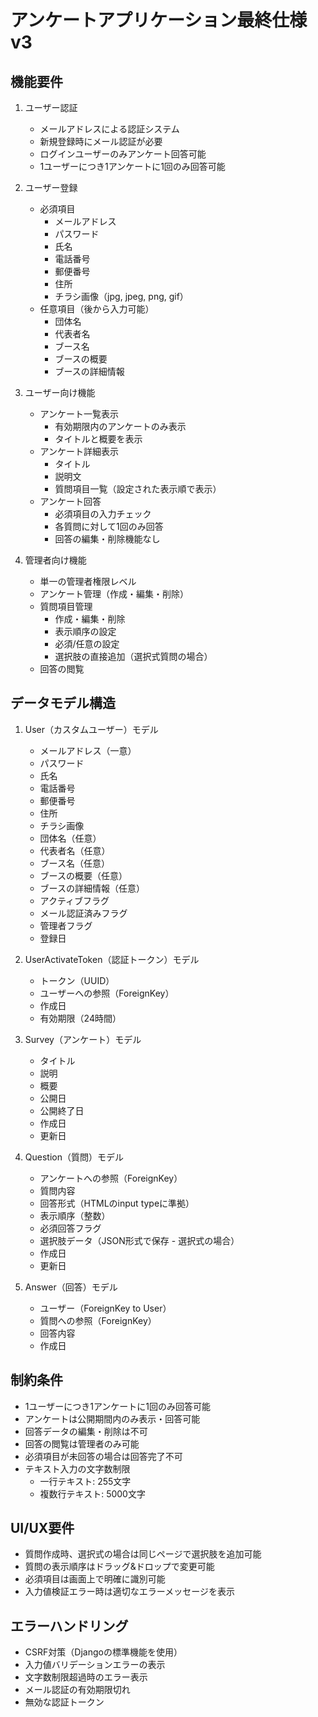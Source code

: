 # アンケートアプリケーション最終仕様 v3

## 機能要件

1. ユーザー認証
   - メールアドレスによる認証システム
   - 新規登録時にメール認証が必要
   - ログインユーザーのみアンケート回答可能
   - 1ユーザーにつき1アンケートに1回のみ回答可能

2. ユーザー登録
   - 必須項目
     - メールアドレス
     - パスワード
     - 氏名
     - 電話番号
     - 郵便番号
     - 住所
     - チラシ画像（jpg, jpeg, png, gif）
   - 任意項目（後から入力可能）
     - 団体名
     - 代表者名
     - ブース名
     - ブースの概要
     - ブースの詳細情報

3. ユーザー向け機能
   - アンケート一覧表示
     - 有効期限内のアンケートのみ表示
     - タイトルと概要を表示
   - アンケート詳細表示
     - タイトル
     - 説明文
     - 質問項目一覧（設定された表示順で表示）
   - アンケート回答
     - 必須項目の入力チェック
     - 各質問に対して1回のみ回答
     - 回答の編集・削除機能なし

4. 管理者向け機能
   - 単一の管理者権限レベル
   - アンケート管理（作成・編集・削除）
   - 質問項目管理
     - 作成・編集・削除
     - 表示順序の設定
     - 必須/任意の設定
     - 選択肢の直接追加（選択式質問の場合）
   - 回答の閲覧

## データモデル構造
1. User（カスタムユーザー）モデル
   - メールアドレス（一意）
   - パスワード
   - 氏名
   - 電話番号
   - 郵便番号
   - 住所
   - チラシ画像
   - 団体名（任意）
   - 代表者名（任意）
   - ブース名（任意）
   - ブースの概要（任意）
   - ブースの詳細情報（任意）
   - アクティブフラグ
   - メール認証済みフラグ
   - 管理者フラグ
   - 登録日

2. UserActivateToken（認証トークン）モデル
   - トークン（UUID）
   - ユーザーへの参照（ForeignKey）
   - 作成日
   - 有効期限（24時間）

3. Survey（アンケート）モデル
   - タイトル
   - 説明
   - 概要
   - 公開日
   - 公開終了日
   - 作成日
   - 更新日

4. Question（質問）モデル
   - アンケートへの参照（ForeignKey）
   - 質問内容
   - 回答形式（HTMLのinput typeに準拠）
   - 表示順序（整数）
   - 必須回答フラグ
   - 選択肢データ（JSON形式で保存 - 選択式の場合）
   - 作成日
   - 更新日

5. Answer（回答）モデル
   - ユーザー（ForeignKey to User）
   - 質問への参照（ForeignKey）
   - 回答内容
   - 作成日

## 制約条件
- 1ユーザーにつき1アンケートに1回のみ回答可能
- アンケートは公開期間内のみ表示・回答可能
- 回答データの編集・削除は不可
- 回答の閲覧は管理者のみ可能
- 必須項目が未回答の場合は回答完了不可
- テキスト入力の文字数制限
  - 一行テキスト: 255文字
  - 複数行テキスト: 5000文字

## UI/UX要件
- 質問作成時、選択式の場合は同じページで選択肢を追加可能
- 質問の表示順序はドラッグ&ドロップで変更可能
- 必須項目は画面上で明確に識別可能
- 入力値検証エラー時は適切なエラーメッセージを表示

## エラーハンドリング
- CSRF対策（Djangoの標準機能を使用）
- 入力値バリデーションエラーの表示
- 文字数制限超過時のエラー表示
- メール認証の有効期限切れ
- 無効な認証トークン
